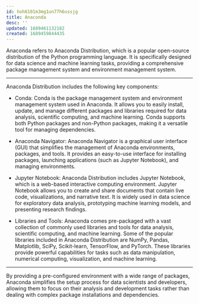 ```yaml
---
id: hoh6101m3mg1un77h6ussjg
title: Anaconda
desc: ''
updated: 1689461132182
created: 1689459844435
---
```


Anaconda refers to Anaconda Distribution, which is a popular open-source distribution of the Python programming language. It is specifically designed for data science and machine learning tasks, providing a comprehensive package management system and environment management system.

---

Anaconda Distribution includes the following key components:

- Conda: Conda is the package management system and environment management system used in Anaconda. It allows you to easily install, update, and manage different packages and libraries required for data analysis, scientific computing, and machine learning. Conda supports both Python packages and non-Python packages, making it a versatile tool for managing dependencies.

- Anaconda Navigator: Anaconda Navigator is a graphical user interface (GUI) that simplifies the management of Anaconda environments, packages, and tools. It provides an easy-to-use interface for installing packages, launching applications (such as Jupyter Notebook), and managing environments.

- Jupyter Notebook: Anaconda Distribution includes Jupyter Notebook, which is a web-based interactive computing environment. Jupyter Notebook allows you to create and share documents that contain live code, visualizations, and narrative text. It is widely used in data science for exploratory data analysis, prototyping machine learning models, and presenting research findings.

- Libraries and Tools: Anaconda comes pre-packaged with a vast collection of commonly used libraries and tools for data analysis, scientific computing, and machine learning. Some of the popular libraries included in Anaconda Distribution are NumPy, Pandas, Matplotlib, SciPy, Scikit-learn, TensorFlow, and PyTorch. These libraries provide powerful capabilities for tasks such as data manipulation, numerical computing, visualization, and machine learning.

---

By providing a pre-configured environment with a wide range of packages, Anaconda simplifies the setup process for data scientists and developers, allowing them to focus on their analysis and development tasks rather than dealing with complex package installations and dependencies.
